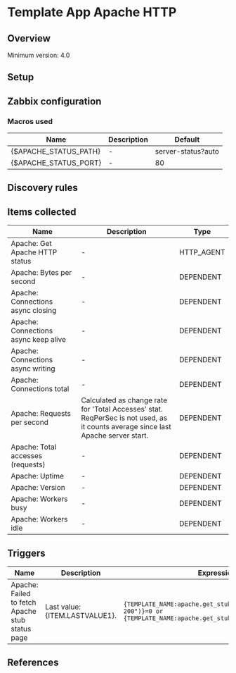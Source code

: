 
# Template App Apache HTTP

## Overview

Minimum version: 4.0  

## Setup


## Zabbix configuration


### Macros used

|Name|Description|Default|
|----|-----------|-------|
|{$APACHE_STATUS_PATH}|-|server-status?auto|
|{$APACHE_STATUS_PORT}|-|80|


## Discovery rules


## Items collected

|Name|Description|Type|
|----|-----------|----|
|Apache: Get Apache HTTP status|-|HTTP_AGENT|
|Apache: Bytes per second|-|DEPENDENT|
|Apache: Connections async closing|-|DEPENDENT|
|Apache: Connections async keep alive|-|DEPENDENT|
|Apache: Connections async writing|-|DEPENDENT|
|Apache: Connections total|-|DEPENDENT|
|Apache: Requests per second|Calculated as change rate for 'Total Accesses' stat.</br>ReqPerSec is not used, as it counts average since last Apache server start.|DEPENDENT|
|Apache: Total accesses (requests)|-|DEPENDENT|
|Apache: Uptime|-|DEPENDENT|
|Apache: Version|-|DEPENDENT|
|Apache: Workers busy|-|DEPENDENT|
|Apache: Workers idle|-|DEPENDENT|


## Triggers

|Name|Description|Expression|
|----|-----------|----|
|Apache: Failed to fetch Apache stub status page|Last value: {ITEM.LASTVALUE1}.|`{TEMPLATE_NAME:apache.get_stub_status.str("HTTP/1.1 200")}=0 or  {TEMPLATE_NAME:apache.get_stub_status.nodata(30m)}=1`|

## References

